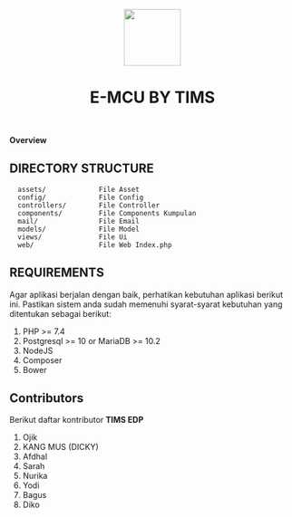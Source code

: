 <p align="center">
    <a href="https://github.com/yiisoft" target="_blank">
        <img src="https://rsudarifinachmad.riau.go.id/wp-content/uploads/2018/08/cropped-PAVICON.png" height="100px">
    </a>
    <h1 align="center">E-MCU BY TIMS</h1>
    <br>
</p>

<b>
    Overview <br>
</b>

DIRECTORY STRUCTURE
-------------------

      assets/             File Asset
      config/             File Config
      controllers/        File Controller 
      components/         File Components Kumpulan 
      mail/               File Email
      models/             File Model
      views/              File Ui
      web/                File Web Index.php

REQUIREMENTS
------------

Agar aplikasi berjalan dengan baik, perhatikan kebutuhan aplikasi berikut ini. Pastikan sistem anda sudah memenuhi
syarat-syarat kebutuhan yang ditentukan sebagai berikut:

1. PHP >= 7.4
2. Postgresql >= 10 or MariaDB >= 10.2
3. NodeJS
4. Composer
5. Bower

Contributors
------------

<p>Berikut daftar kontributor <b>TIMS EDP</b></p>

1. Ojik
2. KANG MUS (DICKY)
3. Afdhal
4. Sarah
5. Nurika
6. Yodi
7. Bagus
8. Diko